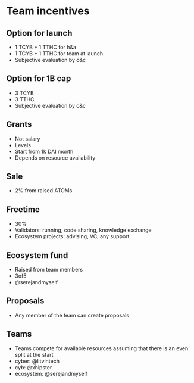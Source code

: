 # Team incentives

## Option for launch
- 1 TCYB + 1 TTHC for h&a
- 1 TCYB + 1 TTHC for team at launch
- Subjective evaluation by c&c

## Option for 1B cap
- 3 TCYB
- 3 TTHC
- Subjective evaluation by c&c

## Grants
- Not salary
- Levels
- Start from 1k DAI month
- Depends on resource availability

## Sale
- 2% from raised ATOMs

## Freetime
- 30%
- Validators: running, code sharing, knowledge exchange
- Ecosystem projects: advising, VC, any support

## Ecosystem fund
- Raised from team members
- 3of5
- @serejandmyself

## Proposals
- Any member of the team can create proposals

## Teams
- Teams compete for available resources assuming that there is an even split at the start
- cyber: @litvintech
- cyb: @xhipster
- ecosystem: @serejandmyself
